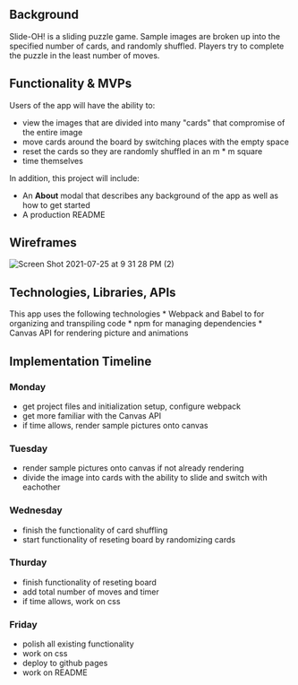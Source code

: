 ## Background

Slide-OH! is a sliding puzzle game. Sample images are broken up into the specified number of cards, and randomly shuffled. Players try to complete the puzzle in the least number of moves.


## Functionality & MVPs

Users of the app will have the ability to:

* view the images that are divided into many "cards" that compromise of the entire image
* move cards around the board by switching places with the empty space
* reset the cards so they are randomly shuffled in an m * m square
* time themselves


In addition, this project will include:
* An **About** modal that describes any background of the app as well as how to get started
* A production README

## Wireframes
![Screen Shot 2021-07-25 at 9 31 28 PM (2)](https://user-images.githubusercontent.com/42757012/126925309-2bbabbda-89a9-4b0f-84fa-3fd234b6d688.png)

## Technologies, Libraries, APIs

This app uses the following technologies
    * Webpack and Babel to for organizing and transpiling code
    * npm for managing dependencies
    * Canvas API for rendering picture and animations
    
 ## Implementation Timeline
 
 ### Monday
 * get project files and initialization setup, configure webpack
 * get more familiar with the Canvas API
 * if time allows, render sample pictures onto canvas

### Tuesday
* render sample pictures onto canvas if not already rendering
* divide the image into cards with the ability to slide and switch with eachother


### Wednesday
* finish the functionality of card shuffling
* start functionality of reseting board by randomizing cards

### Thurday
* finish functionality of reseting board
* add total number of moves and timer
* if time allows, work on css

### Friday
* polish all existing functionality
* work on css
* deploy to github pages
* work on README

